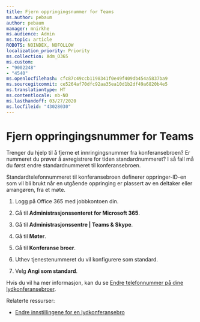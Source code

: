 ```yaml
---
title: Fjern oppringingsnummer for Teams
ms.author: pebaum
author: pebaum
manager: mnirkhe
ms.audience: Admin
ms.topic: article
ROBOTS: NOINDEX, NOFOLLOW
localization_priority: Priority
ms.collection: Adm_O365
ms.custom:
- "9002248"
- "4540"
ms.openlocfilehash: cfc87c49ccb1198341f0e49f409db454a5837ba9
ms.sourcegitcommit: ce5264af70dfc92aa35ea10d1b2df49a6820b4e5
ms.translationtype: HT
ms.contentlocale: nb-NO
ms.lasthandoff: 03/27/2020
ms.locfileid: "43028030"
---
```

# <a name="remove-teams-dial-in-conferencing-number"></a>Fjern oppringingsnummer for Teams

Trenger du hjelp til å fjerne et innringingsnummer fra konferansebroen? Er nummeret du prøver å avregistrere for tiden standardnummeret? I så fall må du først endre standardnummeret til konferansebroen.

Standardtelefonnummeret til konferansebroen definerer oppringer-ID-en som vil bli brukt når en utgående oppringing er plassert av en deltaker eller arrangøren, fra et møte.

1. Logg på Office 365 med jobbkontoen din.

2. Gå til **Administrasjonssenteret for Microsoft 365**.

3. Gå til **Administrasjonssentre | Teams & Skype**.

4. Gå til **Møter**.

5. Gå til **Konferanse broer**.

6. Uthev tjenestenummeret du vil konfigurere som standard.

7. Velg **Angi som standard**.

Hvis du vil ha mer informasjon, kan du se [Endre telefonnummer på dine lydkonferansebroer](https://docs.microsoft.com/microsoftteams/change-the-phone-numbers-on-your-audio-conferencing-bridge).

Relaterte ressurser:

- [Endre innstillingene for en lydkonferansebro](https://docs.microsoft.com/microsoftteams/change-the-settings-for-an-audio-conferencing-bridge)
